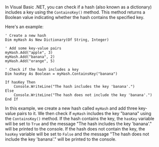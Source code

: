 In Visual Basic .NET, you can check if a hash (also known as a dictionary) includes a key using the `ContainsKey()` method. This method returns a Boolean value indicating whether the hash contains the specified key.

Here's an example:

```
' Create a new hash
Dim myHash As New Dictionary(Of String, Integer)

' Add some key-value pairs
myHash.Add("apple", 3)
myHash.Add("banana", 2)
myHash.Add("orange", 5)

' Check if the hash includes a key
Dim hasKey As Boolean = myHash.ContainsKey("banana")

If hasKey Then
    Console.WriteLine("The hash includes the key 'banana'.")
Else
    Console.WriteLine("The hash does not include the key 'banana'.")
End If
```

In this example, we create a new hash called `myHash` and add three key-value pairs to it. We then check if `myHash` includes the key "banana" using the `ContainsKey()` method. If the hash contains the key, the `hasKey` variable will be set to `True` and the message "The hash includes the key 'banana'." will be printed to the console. If the hash does not contain the key, the `hasKey` variable will be set to `False` and the message "The hash does not include the key 'banana'." will be printed to the console.